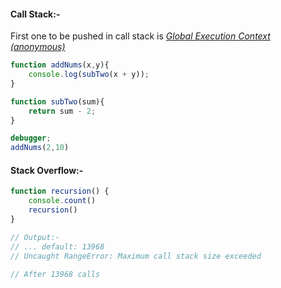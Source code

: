 #### Call Stack:-

First one to be pushed in call stack is *<u>Global Execution Context  (anonymous)</u>*

```js
function addNums(x,y){
	console.log(subTwo(x + y));
}

function subTwo(sum){
	return sum - 2;
}

debugger;
addNums(2,10)
```

#### Stack Overflow:-

```javascript
function recursion() {
	console.count()
	recursion()
}

// Output:- 
// ... default: 13968
// Uncaught RangeError: Maximum call stack size exceeded

// After 13968 calls
```

